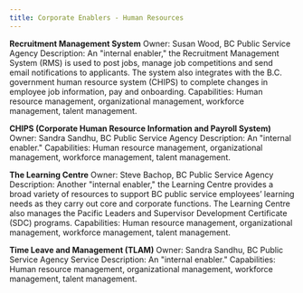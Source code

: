 ```yaml
---
title: Corporate Enablers - Human Resources
---  
```


**Recruitment Management System**
Owner: Susan Wood, BC Public Service Agency
Description: An "internal enabler," the Recruitment Management System (RMS) is used to post jobs, manage job competitions and send email notifications to applicants. The system also integrates with the B.C. government human resource system (CHIPS) to complete changes in employee job information, pay and onboarding.
Capabilities: Human resource management, organizational management, workforce management, talent management.

**CHIPS (Corporate Human Resource Information and Payroll System)**
Owner: Sandra Sandhu, BC Public Service Agency
Description: An "internal enabler."
Capabilities: Human resource management, organizational management, workforce management, talent management.

**The Learning Centre**
Owner: Steve Bachop, BC Public Service Agency
Description:  Another "internal enabler," the Learning Centre provides a broad variety of resources to support BC public service employees’ learning needs as they carry out core and corporate functions. The Learning Centre also manages the Pacific Leaders and Supervisor Development Certificate (SDC) programs.
Capabilities: Human resource management, organizational management, workforce management, talent management.

**Time Leave and Management (TLAM)**
Owner: Sandra Sandhu, BC Public Service Agency
Service Description:  An "internal enabler."
Capabilities: Human resource management, organizational management, workforce management, talent management.
